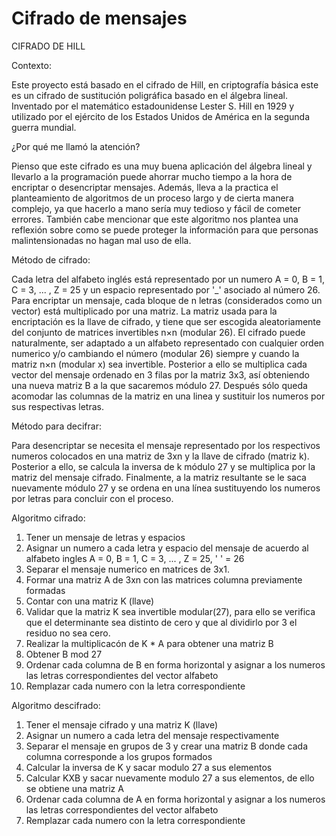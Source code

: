 # Cifrado de mensajes
CIFRADO DE HILL

Contexto:

Este proyecto está basado en el cifrado de Hill, en criptografía básica este es un cifrado de sustitución poligráfica basado en el álgebra lineal. Inventado por el matemático estadounidense Lester S. Hill en 1929 y utilizado por el ejército de los Estados Unidos de América en la segunda guerra mundial. 

¿Por qué me llamó la atención?

Pienso que este cifrado es una muy buena aplicación del álgebra lineal y llevarlo a la programación puede ahorrar mucho tiempo a la hora de encriptar o desencriptar mensajes. Además, lleva a la practica el planteamiento de algoritmos de un proceso largo y de cierta manera complejo, ya que hacerlo a mano sería muy tedioso y fácil de cometer errores. También cabe mencionar que este algoritmo nos plantea una reflexión sobre como se puede proteger la información para que personas malintensionadas no hagan mal uso de ella.

Método de cifrado:

Cada letra del alfabeto inglés está representado por un numero A = 0, B = 1, C = 3, ... , Z = 25 y un espacio representado por '_' asociado al número 26. Para encriptar un mensaje, cada bloque de n letras (considerados como un vector) está multiplicado por una matriz. La matriz usada para la encriptación es la llave de cifrado, y tiene que ser escogida aleatoriamente del conjunto de matrices invertibles n×n (modular 26). El cifrado puede naturalmente, ser adaptado a un alfabeto representado con cualquier orden numerico y/o cambiando el número (modular 26) siempre y cuando la matriz n×n (modular x) sea invertible. Posterior a ello se multiplica cada vector del mensaje ordenado en 3 filas por la matriz 3x3, así obteniendo una nueva matriz B a la que sacaremos módulo 27. Después sólo queda acomodar las columnas de la matriz en una linea y sustituir los numeros por sus respectivas letras.

Método para decifrar:

Para desencriptar se necesita el mensaje representado por los respectivos numeros colocados en una matriz de 3xn y la llave de cifrado (matriz k). Posterior a ello, se calcula la inversa de k módulo 27 y se multiplica por la matriz del mensaje cifrado. Finalmente, a la matriz resultante se le saca nuevamente módulo 27 y se ordena en una línea sustituyendo los numeros por letras para concluir con el proceso.

Algoritmo cifrado:

1. Tener un mensaje de letras y espacios
2. Asignar un numero a cada letra y espacio del mensaje de acuerdo al alfabeto ingles  A = 0, B = 1, C = 3, ... , Z = 25, ' ' = 26
3. Separar el mensaje numerico en matrices de 3x1.
4. Formar una matriz A de 3xn con las matrices columna previamente formadas
5. Contar con una matriz K (llave)
6. Validar que la matriz K sea invertible modular(27), para ello se verifica que el determinante sea distinto de cero y que al dividirlo por 3 el residuo no sea cero.
7. Realizar la multiplicacón de K * A para obtener una matriz B
8. Obtener B mod 27
9. Ordenar cada columna de B en forma horizontal y asignar a los numeros las letras correspondientes del vector alfabeto
10. Remplazar cada numero con la letra correspondiente

Algoritmo descifrado:

1. Tener el mensaje cifrado y una matriz K (llave)
2. Asignar un numero a cada letra del mensaje respectivamente
3. Separar el mensaje en grupos de 3 y crear una matriz B donde cada columna corresponde a los grupos formados
4. Calcular la inversa de K y sacar modulo 27 a sus elementos
5. Calcular KXB y sacar nuevamente modulo 27 a sus elementos, de ello se obtiene una matriz A
6. Ordenar cada columna de A en forma horizontal y asignar a los numeros las letras correspondientes del vector alfabeto
7. Remplazar cada numero con la letra correspondiente
